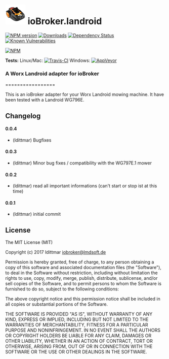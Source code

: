 ![Logo](admin/landroid.png)
ioBroker.landroid
=============

[![NPM version](http://img.shields.io/npm/v/iobroker.landroid.svg)](https://www.npmjs.com/package/iobroker.landroid)
[![Downloads](https://img.shields.io/npm/dm/iobroker.landroid.svg)](https://www.npmjs.com/package/iobroker.landroid)
[![Dependency Status](https://img.shields.io/david/request/request.svg?style=flat-square)](https://david-dm.org/ldittmar81/iobroker.landroid)
[![Known Vulnerabilities](https://snyk.io/test/github/ldittmar81/ioBroker.landroid/badge.svg)](https://snyk.io/test/github/ldittmar81/ioBroker.landroid)

[![NPM](https://nodei.co/npm/iobroker.landroid.png?downloads=true)](https://nodei.co/npm/iobroker.landroid/)

**Tests:** Linux/Mac: [![Travis-CI](http://img.shields.io/travis/ldittmar81/ioBroker.landroid/master.svg)](https://travis-ci.org/ldittmar81/ioBroker.landroid)
Windows: [![AppVeyor](https://ci.appveyor.com/api/projects/status/github/ldittmar81/ioBroker.landroid?branch=master&svg=true)](https://ci.appveyor.com/project/ldittmar81/ioBroker-landroid/)


### A Worx Landroid adapter for ioBroker
=================

This is an ioBroker adapter for your Worx Landroid mowing machine. It have been tested with a Landroid WG796E.

## Changelog

#### 0.0.4
* (ldittmar) Bugfixes

#### 0.0.3
* (ldittmar) Minor bug fixes / compatibility with the WG797E.1 mower

#### 0.0.2
* (ldittmar) read all important informations (can't start or stop ist at this time)

#### 0.0.1
* (ldittmar) initial commit

## License
The MIT License (MIT)

Copyright (c) 2017 ldittmar <iobroker@lmdsoft.de>

Permission is hereby granted, free of charge, to any person obtaining a copy
of this software and associated documentation files (the "Software"), to deal
in the Software without restriction, including without limitation the rights
to use, copy, modify, merge, publish, distribute, sublicense, and/or sell
copies of the Software, and to permit persons to whom the Software is
furnished to do so, subject to the following conditions:

The above copyright notice and this permission notice shall be included in
all copies or substantial portions of the Software.

THE SOFTWARE IS PROVIDED "AS IS", WITHOUT WARRANTY OF ANY KIND, EXPRESS OR
IMPLIED, INCLUDING BUT NOT LIMITED TO THE WARRANTIES OF MERCHANTABILITY,
FITNESS FOR A PARTICULAR PURPOSE AND NONINFRINGEMENT. IN NO EVENT SHALL THE
AUTHORS OR COPYRIGHT HOLDERS BE LIABLE FOR ANY CLAIM, DAMAGES OR OTHER
LIABILITY, WHETHER IN AN ACTION OF CONTRACT, TORT OR OTHERWISE, ARISING FROM,
OUT OF OR IN CONNECTION WITH THE SOFTWARE OR THE USE OR OTHER DEALINGS IN
THE SOFTWARE.
